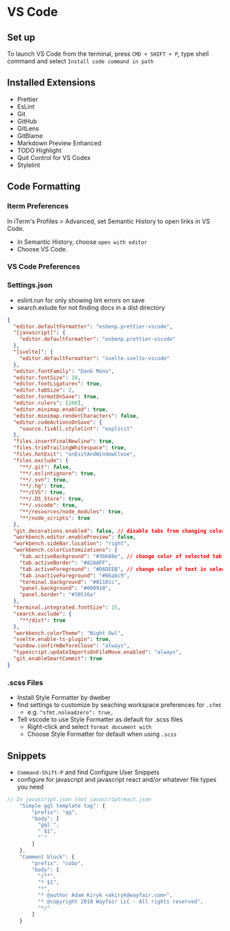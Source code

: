 # VS Code

## Set up 
To launch VS Code from the terminal, press `CMD + SHIFT + P`, type shell command and select `Install code command in path`

## Installed Extensions
- Prettier
- EsLint
- Git
- GitHub
- GitLens
- GitBlame
- Markdown Preview Enhanced
- TODO Highlight
- Quit Control for VS Codex
- Stylelint	

## Code Formatting

### Iterm Preferences
In iTerm's Profiles > Advanced, set Semantic History to open links in VS Code.
* In Semantic History, choose `open with editor`
* Choose VS Code.

### VS Code Preferences


### Settings.json
- eslint.run for only showing lint errors on save
- search.exlude for not finding docs in a dist directory
```json
{
  "editor.defaultFormatter": "esbenp.prettier-vscode",
  "[javascript]": {
    "editor.defaultFormatter": "esbenp.prettier-vscode"
  },
  "[svelte]": {
    "editor.defaultFormatter": "svelte.svelte-vscode"
  },
  "editor.fontFamily": "Dank Mono",
  "editor.fontSize": 18,
  "editor.fontLigatures": true,
  "editor.tabSize": 2,
  "editor.formatOnSave": true,
  "editor.rulers": [200],
  "editor.minimap.enabled": true,
  "editor.minimap.renderCharacters": false,
  "editor.codeActionsOnSave": {
    "source.fixAll.stylelint": "explicit"
  },
  "files.insertFinalNewline": true,
  "files.trimTrailingWhitespace": true,
  "files.hotExit": "onExitAndWindowClose",
  "files.exclude": {
    "**/.git": false,
    "**/.eslintignore": true,
    "**/.svn": true,
    "**/.hg": true,
    "**/CVS": true,
    "**/.DS_Store": true,
    "**/.vscode": true,
    "**/resources/node_modules": true,
    "**/node_scripts": true
  },
  "git.decorations.enabled": false, // disable tabs from changing color based on git status
  "workbench.editor.enablePreview": false,
  "workbench.sideBar.location": "right",
  "workbench.colorCustomizations": {
    "tab.activeBackground": "#3b688e", // change color of selected tab
    "tab.activeBorder": "#82AAFF",
    "tab.activeForeground": "#D6DEEB", // change color of text in selected tab
    "tab.inactiveForeground": "#86abc9",
    "terminal.background": "#01101c",
    "panel.background": "#000910",
    "panel.border": "#30516a"
  },
  "terminal.integrated.fontSize": 15,
  "search.exclude": {
    "**/dist": true
  },
  "workbench.colorTheme": "Night Owl",
  "svelte.enable-ts-plugin": true,
  "window.confirmBeforeClose": "always",
  "typescript.updateImportsOnFileMove.enabled": "always",
  "git.enableSmartCommit": true
}


```

### .scss Files

- Install Style Formatter by dweber
- find settings to customize by seaching workspace preferences for `.sfmt`
    - e.g. `"sfmt.noleadzero": true,`
- Tell vscode to use Style Formatter as default for .scss files
    - Right-click and select `format document with`
    - Choose Style Formatter for default when using `.scss`
    
## Snippets

- `Command-Shift-P` and find Configure User Snippets
- configure for javascript and javascript react and/or whatever file types you need

```js and jsreact
// In javascript.json (not javascriptreact.json
	"Simple gql template tag": {
		"prefix": "qq",
		"body": [
		  "gql`",
		  "	$1",
		  "`"
		]
	},
	"Comment block": {
		"prefix": "cobo",
		"body": [
		  "/**",
		  "* $1",
		  "*",
		  "* @author Adam Kiryk <akiryk@wayfair.com>",
		  "* @copyright 2018 Wayfair LLC - All rights reserved",
		  "*/"
		]
	}
```
